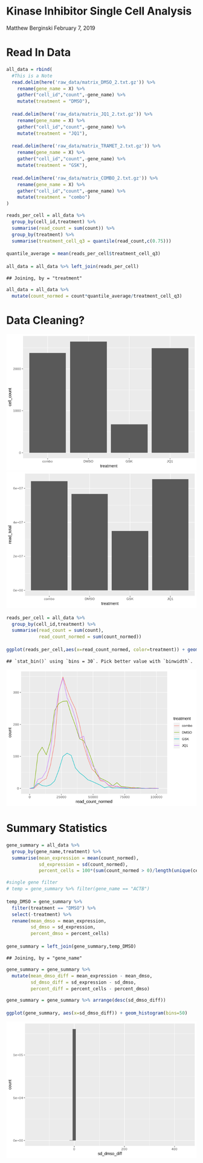 Kinase Inhibitor Single Cell Analysis
================
Matthew Berginski
February 7, 2019

Read In Data
============

``` r
all_data = rbind(
  #This is a Note
  read.delim(here('raw_data/matrix_DMSO_2.txt.gz')) %>%
    rename(gene_name = X) %>% 
    gather("cell_id","count",-gene_name) %>%
    mutate(treatment = "DMSO"),
  
  read.delim(here('raw_data/matrix_JQ1_2.txt.gz')) %>%
    rename(gene_name = X) %>%
    gather("cell_id","count",-gene_name) %>%
    mutate(treatment = "JQ1"),
  
  read.delim(here('raw_data/matrix_TRAMET_2.txt.gz')) %>%
    rename(gene_name = X) %>%
    gather("cell_id","count",-gene_name) %>%
    mutate(treatment = "GSK"),
  
  read.delim(here('raw_data/matrix_COMBO_2.txt.gz')) %>%
    rename(gene_name = X) %>%
    gather("cell_id","count",-gene_name) %>%
    mutate(treatment = "combo")
)
```

``` r
reads_per_cell = all_data %>%
  group_by(cell_id,treatment) %>%
  summarise(read_count = sum(count)) %>%
  group_by(treatment) %>%
  summarise(treatment_cell_q3 = quantile(read_count,c(0.75)))

quantile_average = mean(reads_per_cell$treatment_cell_q3)

all_data = all_data %>% left_join(reads_per_cell)
```

    ## Joining, by = "treatment"

``` r
all_data = all_data %>%
  mutate(count_normed = count*quantile_average/treatment_cell_q3)
```

Data Cleaning?
==============

![](scAnalysis_files/figure-markdown_github/data_cleaning_filtering-1.png)![](scAnalysis_files/figure-markdown_github/data_cleaning_filtering-2.png)

``` r
reads_per_cell = all_data %>%
  group_by(cell_id,treatment) %>%
  summarise(read_count = sum(count),
            read_count_normed = sum(count_normed))

ggplot(reads_per_cell,aes(x=read_count_normed, color=treatment)) + geom_freqpoly()
```

    ## `stat_bin()` using `bins = 30`. Pick better value with `binwidth`.

![](scAnalysis_files/figure-markdown_github/unnamed-chunk-2-1.png)

Summary Statistics
==================

``` r
gene_summary = all_data %>%
  group_by(gene_name,treatment) %>%
  summarise(mean_expression = mean(count_normed),
            sd_expression = sd(count_normed),
            percent_cells = 100*(sum(count_normed > 0)/length(unique(cell_id))))
```

``` r
#single gene filter
# temp = gene_summary %>% filter(gene_name == "ACTB")

temp_DMSO = gene_summary %>% 
  filter(treatment == "DMSO") %>% 
  select(-treatment) %>% 
  rename(mean_dmso = mean_expression,
         sd_dmso = sd_expression,
         percent_dmso = percent_cells)

gene_summary = left_join(gene_summary,temp_DMSO)
```

    ## Joining, by = "gene_name"

``` r
gene_summary = gene_summary %>%
  mutate(mean_dmso_diff = mean_expression - mean_dmso,
         sd_dmso_diff = sd_expression - sd_dmso,
         percent_diff = percent_cells - percent_dmso)
```

``` r
gene_summary = gene_summary %>% arrange(desc(sd_dmso_diff))

ggplot(gene_summary, aes(x=sd_dmso_diff)) + geom_histogram(bins=50)
```

![](scAnalysis_files/figure-markdown_github/unnamed-chunk-5-1.png)

